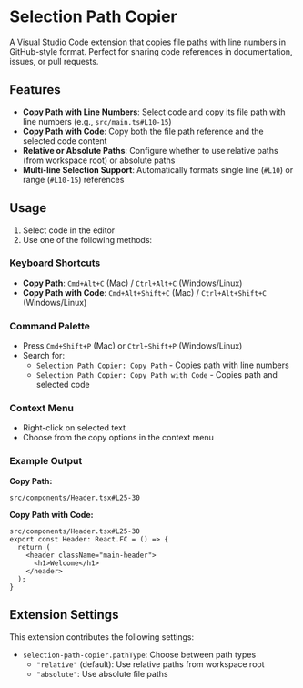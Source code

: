 # Selection Path Copier

A Visual Studio Code extension that copies file paths with line numbers in GitHub-style format. Perfect for sharing code references in documentation, issues, or pull requests.

## Features

- **Copy Path with Line Numbers**: Select code and copy its file path with line numbers (e.g., `src/main.ts#L10-15`)
- **Copy Path with Code**: Copy both the file path reference and the selected code content
- **Relative or Absolute Paths**: Configure whether to use relative paths (from workspace root) or absolute paths
- **Multi-line Selection Support**: Automatically formats single line (`#L10`) or range (`#L10-15`) references

## Usage

1. Select code in the editor
2. Use one of the following methods:

### Keyboard Shortcuts
   - **Copy Path**: `Cmd+Alt+C` (Mac) / `Ctrl+Alt+C` (Windows/Linux)
   - **Copy Path with Code**: `Cmd+Alt+Shift+C` (Mac) / `Ctrl+Alt+Shift+C` (Windows/Linux)

### Command Palette
   - Press `Cmd+Shift+P` (Mac) or `Ctrl+Shift+P` (Windows/Linux)
   - Search for:
     - `Selection Path Copier: Copy Path` - Copies path with line numbers
     - `Selection Path Copier: Copy Path with Code` - Copies path and selected code

### Context Menu
   - Right-click on selected text
   - Choose from the copy options in the context menu

### Example Output

**Copy Path:**
```
src/components/Header.tsx#L25-30
```

**Copy Path with Code:**
```
src/components/Header.tsx#L25-30
export const Header: React.FC = () => {
  return (
    <header className="main-header">
      <h1>Welcome</h1>
    </header>
  );
}
```

## Extension Settings

This extension contributes the following settings:

* `selection-path-copier.pathType`: Choose between path types
  - `"relative"` (default): Use relative paths from workspace root
  - `"absolute"`: Use absolute file paths
